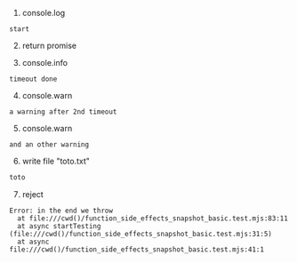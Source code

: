 1. console.log
```console
start
```

2. return promise

3. console.info
```console
timeout done
```

4. console.warn
```console
a warning after 2nd timeout
```

5. console.warn
```console
and an other warning
```

6. write file "toto.txt"
```txt
toto
```

7. reject
```undefined
Error: in the end we throw
  at file:///cwd()/function_side_effects_snapshot_basic.test.mjs:83:11
  at async startTesting (file:///cwd()/function_side_effects_snapshot_basic.test.mjs:31:5)
  at async file:///cwd()/function_side_effects_snapshot_basic.test.mjs:41:1
```